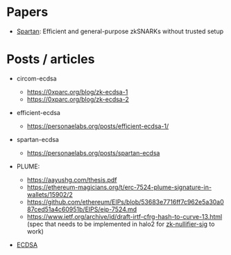 # Papers
- [Spartan](https://eprint.iacr.org/2019/550): Efficient and general-purpose zkSNARKs without trusted setup

# Posts / articles
- circom-ecdsa
  - https://0xparc.org/blog/zk-ecdsa-1
  - https://0xparc.org/blog/zk-ecdsa-2
- efficient-ecdsa
    - https://personaelabs.org/posts/efficient-ecdsa-1/
- spartan-ecdsa
  - https://personaelabs.org/posts/spartan-ecdsa
- PLUME:
  - https://aayushg.com/thesis.pdf 
  - https://ethereum-magicians.org/t/erc-7524-plume-signature-in-wallets/15902/2
  - https://github.com/ethereum/EIPs/blob/53683e7716ff7c962e5a30a087ced51a4c60951b/EIPS/eip-7524.md
  - https://www.ietf.org/archive/id/draft-irtf-cfrg-hash-to-curve-13.html (spec that needs to be implemented in halo2 for [zk-nullifier-sig](https://github.com/plume-sig/zk-nullifier-sig?tab=readme-ov-file#open-work) to work)

- [ECDSA](https://en.wikipedia.org/wiki/Elliptic_Curve_Digital_Signature_Algorithm)
